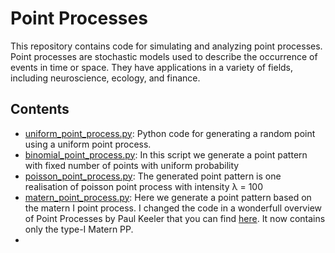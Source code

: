 # Point Processes
This repository contains code for simulating and analyzing point processes. Point processes are stochastic models used to describe the occurrence of events in time or space. They have applications in a variety of fields, including neuroscience, ecology, and finance.

## Contents
- [uniform_point_process.py](./uniform_point_process.py): Python code for generating a random point using a uniform point process.
- [binomial_point_process.py](./binomial_point_process.py): In this script we generate a point pattern with fixed number of points with uniform probability
- [poisson_point_process.py](./poisson_point_process.py): The generated point pattern is one realisation of poisson point process with intensity &lambda; = 100
- [matern_point_process.py](./matern_point_process.py): Here we generate a point pattern based on the matern I point process. I changed the code in a wonderfull overview of Point Processes by Paul Keeler that you can find [here](https://hpaulkeeler.com/simulating-matern-hard-core-point-processes/). It now contains only the type-I Matern PP.
- 